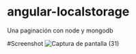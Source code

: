 # angular-localstorage
Una paginación con node y mongodb

#Screenshot
![Captura de pantalla (31)](https://user-images.githubusercontent.com/54685136/81691074-3f508400-942a-11ea-8fc0-8b615de574af.png)
